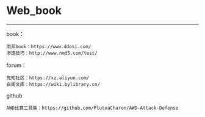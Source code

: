 # Web_book

---

book：

```
雨苁book：https://www.ddosi.com/
渗透技巧：http://www.nmd5.com/test/
```

forum：

```
先知社区：https://xz.aliyun.com/
白阁文库：https://wiki.bylibrary.cn/
```

github

```
AWD比赛工具集：https://github.com/PlutoaCharon/AWD-Attack-Defense 
```

